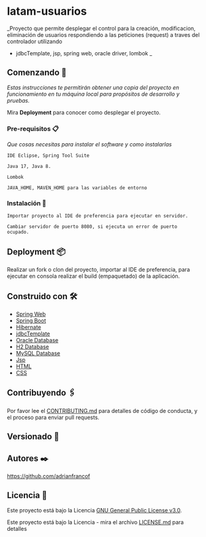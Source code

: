 # latam-usuarios

_Proyecto que permite desplegar el control para la creación, modificacion, eliminación de usuarios respondiendo a las peticiones (request) a traves del controlador utilizando

* jdbcTemplate, jsp, spring web, oracle driver, lombok
_

## Comenzando 🚀

_Estas instrucciones te permitirán obtener una copia del proyecto en funcionamiento en tu máquina local para propósitos de desarrollo y pruebas._

Mira **Deployment** para conocer como desplegar el proyecto.


### Pre-requisitos 📋

_Que cosas necesitas para instalar el software y como instalarlas_

```
IDE Eclipse, Spring Tool Suite
```
```
Java 17, Java 8.
```
```
Lombok
```
```
JAVA_HOME, MAVEN_HOME para las variables de entorno
```
### Instalación 🔧

```
Importar proyecto al IDE de preferencia para ejecutar en servidor.
```
```
Cambiar servidor de puerto 8080, si ejecuta un error de puerto ocupado.
```

## Deployment 📦

Realizar un fork o clon del proyecto, importar al IDE de preferencia, para ejecutar en consola realizar el build (empaquetado) de la aplicación.

## Construido con 🛠️

* [Spring Web]()
* [Spring Boot]()
* [Hibernate]()
* [jdbcTemplate]()
* [Oracle Database]()
* [H2 Database]()
* [MySQL Database]()
* [Jsp]()
* [HTML]()
* [CSS]()

## Contribuyendo 🖇️

Por favor lee el [CONTRIBUTING.md](https://github.com/adrianfrancof/ServicioControlAlumnos.git) para detalles de código de conducta, y el proceso para enviar pull requests.

## Versionado 📌

## Autores ✒️

https://github.com/adrianfrancof

## Licencia 📄

Este proyecto está bajo la Licencia [GNU General Public License v3.0](https://choosealicense.com/licenses/gpl-3.0/).

Este proyecto está bajo la Licencia - mira el archivo [LICENSE.md](LICENSE.md) para detalles
